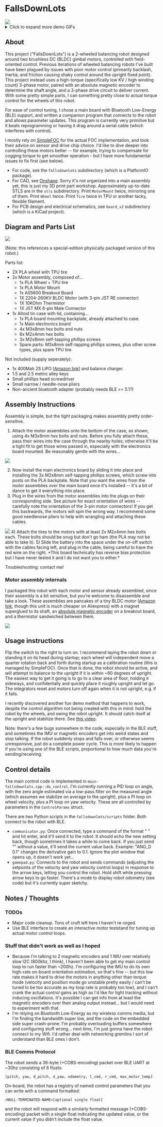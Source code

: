 # FallsDownLots
<img src="media/remote_control_demo.gif"/>
<details>
  <summary>Click to expand more demo GIFs</summary>
  <img src="media/fall_demo.gif"/>
  <img src="media/cargo_demo.gif"/>
  <img src="media/flipup_demo.gif"/>
</details>

## About
This project ("FallsDownLots") is a 2-wheeled balancing robot designed around two brushless DC (BLDC) gimbal motors, controlled with field-oriented control. Previous iterations of wheeled balancing robots I've built have been plagued by issues with poor motor control (primarily backlash, inertia, and friction causing shaky control around the upright fixed point). This project instead uses a high-torque (specifically low KV / high winding count) 3-phase motor, paired with an absolute magnetic encoder to determine the shaft angle, and a 3-phase drive circuit to deliver current. With some pretty simple parts, I can something pretty close to actual torque control for the wheels of this robot.

For ease of control tuning, I chose a main board with Bluetooth Low-Energy (BLE) support, and written a companion program that connects to the robot and allows parameter updates. This program is currently very primitive but it beats reprogramming or having it drag around a serial cable (which interferes with control).

I mostly rely on [SimpleFOC](https://simplefoc.com/) for the actual FOC implementation, and took their advice on sensor and drive chip choice. I'd like to dive deeper into controlling these motors better -- for example, trying to compensate for cogging torque to get smoother operation - but I have more fundamental issues to fix first (see below).

- For code, see the `fallsdownlots` subdirectory (which is a PlatformIO package).
- For CAD, see [Onshape](https://cad.onshape.com/documents/34e0d9ef519aef4b34c19df6/w/b4fc20d7f51a03280199ecb2/e/801a65f226a9bb9fc692247b?renderMode=0&uiState=648a75b56f21326dd5086d67). Sorry it's not organized into a main assembly yet, this is just my 3D print part workshop. Approximately up-to-date STLS are in the `stls` subdirectory. Print `MotorMount` twice, mirroring one of them. Print `Wheel` twice. Print `Tire` twice in TPU or another tacky, flexible filament.
- For PCB design and electrical schematics, see `board_v2` subdirectory (which is a KiCad project).

## Diagram and Parts List
<img src="media/robot_with_part_annotations.png"/>

(Note: this references a special-edition physically packaged version of this robot.)

Parts list:
- 2X PLA wheel with TPU tire
- 2x Motor assembly, composed of...
  - 1x PLA Wheel + TPU tire
  - 1x PLA Motor Mount
  - 1x AS5600 Breakout Board
  - 1X 2204-260KV BLDC Motor (with 3-pin JST RE connector)
  - 1X 10KOhm Thermistor
  - 1X JST MX 6-pin Male Connector
- 1x Altoid tin case with lid, containing...
  - 1x PLA board mounting backplate, already attached to case.
  - 1x Main electronics board
  - 4x M3x8mm hex bolts and nuts
  - 8x M2x4mm hex bolts
  - 3x M2x8mm self-tapping phillips screws
  - Spare parts: M3x8mm self-tapping phillips screws, plus other screw types, plus spare TPU tire

Not included (supply seperately):
- 1x 400Mah 2S LiPO [[Amazon link](https://www.amazon.com/gp/product/B072BH1XP6/ref=ox_sc_act_title_1?smid=A10R5CWYCW5T5E&psc=1)] and balance charger.
- 1.5 and 2.5 metric alley keys
- Small phillips head screwdriver
- Small narrow / needle-nose pliers
- Non-ancient bluetooth adapter (probably needs BLE >= 5.1?)

## Assembly Instructions

Assembly is simple, but the tight packaging makes assembly pretty order-sensitive.

1) Attach the motor assemblies onto the bottom of the case, as shown, using 4x M3x8mm hex bolts and nuts. Before you fully attach these, pass their wires into the case through the nearby holes; otherwise it'll be a tight fit to get those wires passed in, especially with the electronics board mounted. Be reasonably gentle with the wires...
<img src="media/closeup_of_wires_inserted_without_board.jpg">

2) Now install the main electronics board by sliding it into place and installing the 3x M2x8mm self-tapping phillips screws, which screw into posts on the PLA backplate. Note that you want the wires from the motor assemblies *over* the main board once it's installed -- it's a bit of dance to get it everything into place.
3) Plug in the wires from the motor assemblies into the plugs on their corresponding side. See picture for exact orientation of wires -- carefully note the orientation of the 3-pin motor connectors! If you get this backwards, the motors will spin the wrong way. I recommend some good needlenose pliers to help with wrangling and attaching these cables.
<img src="media/closeup_of_wheel_connectors_to_board.jpg">
4) Attach the tires to the motors with at least 2x M2x4mm hex bolts each. These bolts should be snug but don't go ham (the PLA may not be able to take it).
5) Slide the battery into the space under the on-off switch with the cables facing left, and plug in the cable, being careful to have the red wire on the right. *This board technically has reverse bias protection but I have never tested it and I do not want you to either.*

Troubleshooting: contact me!

### Motor assembly internals

I packaged this robot with each motor and sensor already assembled, since their assembly is a bit sensitive, but you're welcome to disassemble and take a look. These assemblies are pancakes of a tiny BLDC motor ([Amazon link](https://www.amazon.com/DAUERHAFT-Brushless-Efficiency-Drones-Gimbal/dp/B08S5JSD3Q/ref=sr_1_4?crid=16NAYMQDO30CI&keywords=bldc+8605&qid=1686794765&sprefix=bldc+860%2Caps%2C130&sr=8-4), though this unit is much cheaper on Aliexpress) with a magnet superglued to its shaft, an [absolute magnetic encoder](https://www.amazon.com/Magnetic-Encoder-Induction-Measurement-Precision/dp/B094F8H591/ref=sr_1_2?crid=1PB3J5XDUXQNP&keywords=magnetic+encoder&qid=1686794826&sprefix=magnetic+encod%2Caps%2C122&sr=8-2) on a breakout board, and a thermistor sandwiched between them.

<img src="media/motor_assembly_internals.jpg"/>

## Usage instructions

Flip the switch to the right to turn on. I recommend laying the robot down or standing it on its head during startup; each wheel will independent move a quarter rotation back and forth during startup as a calibration routine (this is managed by SimpleFOC). Once that is done, the robot should be active, and will attempt to balance to the upright if it is within ~60 degrees of upright. The easiest way to get it going is to go to a clear area of floor, holding it sideways, and confidentally and quickly place it roughly upright and let go. The integrators reset and motors turn off again when it is not upright, e.g. if it falls.

I recently discovered another fun demo method that happens to work, despite the control algorithm not being created with this in mind: hold the robot by the wheels, and swing the robot upright. It should catch itself at the upright and stabilize there. See [this video](media/flipup_demo.gif).

Note: there's a few bugs somewhere in the code, especially in the BLE stuff, and sometimes the IMU or magnetic encoders get into weird states and stop talking. If the robot suddenly stops and falls over, or otherwise seems unresponsive, just do a complete power cycle. This is more likely to happen if you're using one of the BLE scripts, proportional to how much data you're sending/receiving.

## Control details

The main control code is implemented in `main-fallsdownlots.cpp::do_control`. I'm currently running a PID loop on angle, with the zero angle estimated via a low-pass filter on the measured angle (which assumes we stabilize on average to the upright), plus a PI loop on wheel velocity, plus a PI loop on yaw velocity. These are all controlled by parameters in the `ControlParams` struct.

There are two Python scripts in the `fallsdownlots/scripts` folder. Both connect to the robot with BLE.
- `communicator.py`: Once connected, type a command of the format "<param name> <float value>" and hit enter, and it'll send it to the robot. It should echo the new setting back, though sometimes it takes a while to come back. If you just send "<param name>" without a value, it'll send the current value back. Example: "ANG_D 0.1" changes the derivative gain to 0.1. Ignore the plot window that opens up, it doesn't work yet...
- `gamepad.py`: Connects to the robot and sends commands (adjusting the setpoints of the velocity and yaw velocity control loops) in response to the arrow keys, letting you control the robot. Hold shift while pressing arrow keys to go faster. There's a mode to display robot odometry (see code) but it's currently super sketchy.


## Notes / Thoughts

### TODOs
- Major code cleanup. Tons of cruft left here I haven't re-orged.
- Use BLE interface to create an interactive motor teststand for tuning up actual motor control loops.

### Stuff that didn't work as well as I hoped
- Because I'm talking to 2 magnetic encoders and 1 IMU over relatively slow I2C (800khz, I think), I haven't been able to get my main control loop to run faster than ~200hz. I'm configuring the IMU to do its own high-rate on-board orientation estimation, so that's fine -- but this low rate makes it hard to drive the motors in anything other than torque mode (velocity and position mode go unstable pretty easily / can't be tuned to be too accurate as my loop rate is probably too low), and I can't crank the actual control gains as high as I'd like for tight tracking without inducing oscillations. It's possible I can get info from at least the magnetic encoders over their analog output instead... but I would need to experiment with that.
- I'm relying on Bluetooth Low-Energy as my wireless comms media, but I'm finding the bandwidth super low, and the code on the embedded side super crash-prone. I'm probably overloading buffers somewhere and configuring stuff wrong... next time, I'm just gonna have the robot connect to my Wifi. I'd rather deal with networking gremlins I sort of understand than BLE ones I don't.

### BLE Comms Protocol

The robot sends a 36-byte (+COBS-encoding) packet over BLE UART at ~30hz consisting of 8 floats:
```
[pitch, yaw, d_pitch, d_yaw, odometry, l_cmd, r_cmd, max_motor_temp]
```

On-board, the robot has a registry of named control parameters that you can write with a command formatted:
```
<NULL-TERMINATED-NAME>[optional single float]
```
and the robot will respond with a similarly formatted message (+COBS-encoding) packet with a single float indicating the updated value, or the current value if you didn't include the float value.